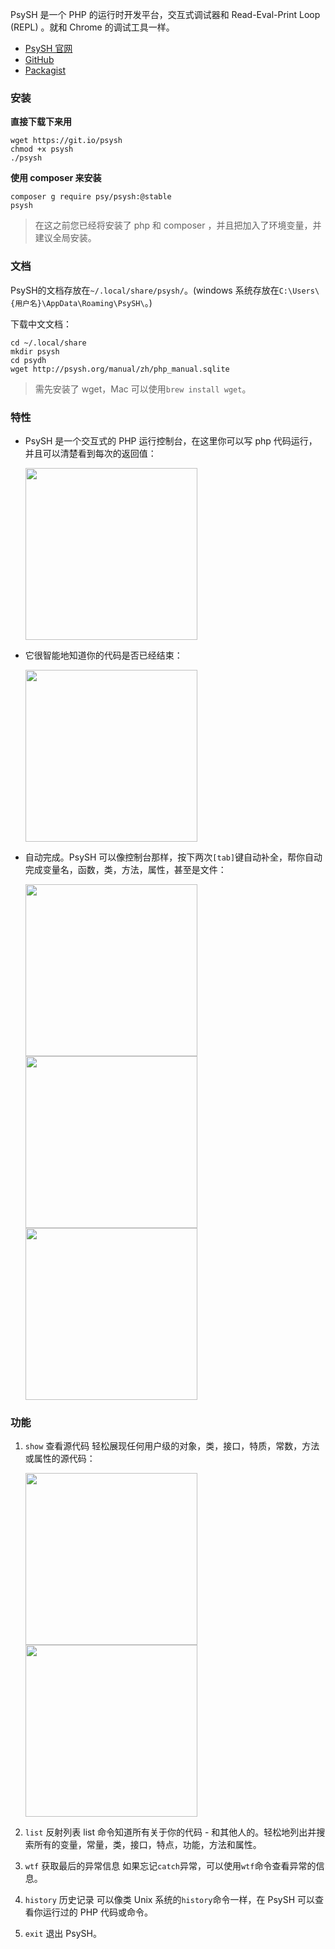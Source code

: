 PsySH 是一个 PHP 的运行时开发平台，交互式调试器和 Read-Eval-Print Loop (REPL) 。就和 Chrome 的调试工具一样。

* [PsySH 官网](http://psysh.org/)
* [GitHub](https://github.com/bobthecow/psysh)
* [Packagist](https://packagist.org/packages/psy/psysh)

### 安装
**直接下载下来用**

```shell
wget https://git.io/psysh
chmod +x psysh
./psysh
```

**使用 composer 来安装**

```shell
composer g require psy/psysh:@stable
psysh
```

> 在这之前您已经将安装了 php 和 composer ，并且把加入了环境变量，并建议全局安装。


### 文档
PsySH的文档存放在`~/.local/share/psysh/`。(windows 系统存放在`C:\Users\{用户名}\AppData\Roaming\PsySH\`。)

下载中文文档：

```shell
cd ~/.local/share 
mkdir psysh
cd psydh
wget http://psysh.org/manual/zh/php_manual.sqlite
```

> 需先安装了 wget，Mac 可以使用`brew install wget`。


### 特性
* PsySH 是一个交互式的 PHP 运行控制台，在这里你可以写 php 代码运行，并且可以清楚看到每次的返回值：

    <img src="http://7xkt52.com1.z0.glb.clouddn.com/markdown/1488507335945.png" width="275"/>

* 它很智能地知道你的代码是否已经结束：

    <img src="http://7xkt52.com1.z0.glb.clouddn.com/markdown/1488507352965.png" width="275"/>

* 自动完成。PsySH 可以像控制台那样，按下两次`[tab]`键自动补全，帮你自动完成变量名，函数，类，方法，属性，甚至是文件：

    <img src="http://7xkt52.com1.z0.glb.clouddn.com/markdown/1488507383031.png" width="275"/>

    <img src="http://7xkt52.com1.z0.glb.clouddn.com/markdown/1488507390034.png" width="275"/>

    <img src="http://7xkt52.com1.z0.glb.clouddn.com/markdown/1488507404414.png" width="275"/>


### 功能
1. `show` 查看源代码
    轻松展现任何用户级的对象，类，接口，特质，常数，方法或属性的源代码：
    
    <img src="http://7xkt52.com1.z0.glb.clouddn.com/markdown/1488507493658.png" width="275"/>

    <img src="http://7xkt52.com1.z0.glb.clouddn.com/markdown/1488507501696.png" width="275"/>

2. `list` 反射列表
    list 命令知道所有关于你的代码 - 和其他人的。轻松地列出并搜索所有的变量，常量，类，接口，特点，功能，方法和属性。
    
3. `wtf` 获取最后的异常信息
    如果忘记`catch`异常，可以使用`wtf`命令查看异常的信息。
    
4. `history` 历史记录
    可以像类 Unix 系统的`history`命令一样，在 PsySH 可以查看你运行过的 PHP 代码或命令。

5. `exit` 退出 PsySH。
    
    


